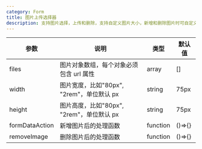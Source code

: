 ```yaml
---
category: Form
title: 图片上传选择器
description: 支持图片选择，上传和删除，支持自定义图片大小，新增和删除图片时可自定义处理函数。
---
```


<DEMO>

| 参数           | 说明                                      | 类型     | 默认值 |
| -------------- | ----------------------------------------- | -------- | ------ |
| files          | 图片对象数组，每个对象必须包含 url 属性   | array    | []     |
| width          | 图片宽度，比如"80px", "2rem"，单位默认 px | string   | 75px   |
| height         | 图片高度，比如"80px", "2rem"，单位默认 px | string   | 75px   |
| formDataAction | 新增图片后的处理函数                      | function | ()=>{} |
| removeImage    | 删除图片后的处理函数                      | function | ()=>{} |
